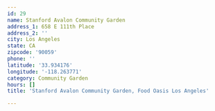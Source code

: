 ```yaml
---
id: 29
name: Stanford Avalon Community Garden
address_1: 658 E 111th Place
address_2: ''
city: Los Angeles
state: CA
zipcode: '90059'
phone: ''
latitude: '33.934176'
longitude: '-118.263771'
category: Community Garden
hours: []
title: 'Stanford Avalon Community Garden, Food Oasis Los Angeles'

---
```

